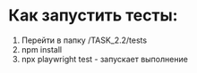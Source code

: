 # Как запустить тесты:

1. Перейти в папку /TASK_2.2/tests
2. npm install 
3. npx playwright test - запускает выполнение